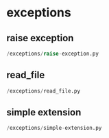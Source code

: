 # exceptions

## raise exception
```python
/exceptions/raise-exception.py
```


## read_file
```python
/exceptions/read_file.py
```


## simple extension
```python
/exceptions/simple-extension.py
```


